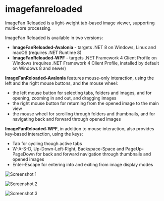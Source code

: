 # imagefanreloaded
ImageFan Reloaded is a light-weight tab-based image viewer, supporting multi-core processing.

ImageFan Reloaded is available in two versions:
* __ImageFanReloaded-Avalonia__ - targets .NET 8 on Windows, Linux and macOS (requires .NET Runtime 8)
* __ImageFanReloaded-WPF__ - targets .NET Framework 4 Client Profile on Windows (requires .NET Framework 4 Client Profile, installed by default on Windows 8 and newer)

__ImageFanReloaded-Avalonia__ features mouse-only interaction, using the left and the right mouse buttons, and the mouse wheel:
* the left mouse button for selecting tabs, folders and images, and for opening, zooming in and out, and dragging images
* the right mouse button for returning from the opened image to the main view
* the mouse wheel for scrolling through folders and thumbnails, and for navigating back and forward through opened images

__ImageFanReloaded-WPF__, in addition to mouse interaction, also provides key-based interaction, using the keys:
* Tab for cycling though active tabs
* W-A-S-D, Up-Down-Left-Right, Backspace-Space and PageUp-PageDown for back and forward navigation through thumbnails and opened images
* Enter-Escape for entering into and exiting from image display modes

![Screenshot 1](https://raw.githubusercontent.com/mihnea-radulescu/imagefanreloaded/master/Screenshot-Avalonia-Linux-Light.jpg "ImageFan Reloaded - Avalonia Linux Light Screenshot")

![Screenshot 2](https://raw.githubusercontent.com/mihnea-radulescu/imagefanreloaded/master/Screenshot-Avalonia-Linux-Dark.jpg "ImageFan Reloaded - Avalonia Linux Dark Screenshot")

![Screenshot 3](https://raw.githubusercontent.com/mihnea-radulescu/imagefanreloaded/master/Screenshot-WPF-Windows.jpg "ImageFan Reloaded - WPF Windows Screenshot")
